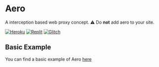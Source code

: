 # Aero
A interception based web proxy concept.
⚠️ Do **not** add aero to your site.

[![Heroku](https://raw.githubusercontent.com/FogNetwork/Tsunami/main/deploy/heroku2.svg)](https://heroku.com/deploy?template=https://github.com/titaniumnetwork-dev/aero)
[![Replit](https://raw.githubusercontent.com/FogNetwork/Tsunami/main/deploy/replit2.svg)](https://repl.it/github/titaniumnetwork-dev/aero)
[![Glitch](https://raw.githubusercontent.com/FogNetwork/Tsunami/main/deploy/glitch2.svg)](https://glitch.com/edit/#!/import/github/titaniumnetwork-dev/aero)

## Basic Example
You can find a basic example of Aero [here](https://github.com/titaniumnetwork-dev/aero/tree/master/examples/basic)
